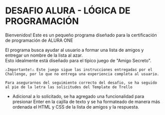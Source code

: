 <h1> DESAFIO ALURA - LÓGICA DE PROGRAMACIÓN </h1>

Bienvenidos! Este es un pequeño programa diseñado para la certificación de programación de ALURA ONE 

El programa busca ayudar al usuario a formar una lista de amigos y entregar un nombre de la lista al azar.  
Esto idealmente está diseñado para el típico juego de "Amigo Secreto".  

````⚠️Importante!⚠️ Este juego sigue las instrucciones entregadas por el Challenge, por lo que no entrega una experiencia completa al usuario.````

````Para asegurarnos del seguimiento correcto del desafio, se ha seguido al pie de la letra las solicitudes del Template de Trello````

 - Adicional a lo solicitado, se ha agregado una funcionalidad para presionar Enter en la cajilla de texto y se ha formateado de manera más ordenada el HTML y CSS de la lista de amigos y la respuesta.
